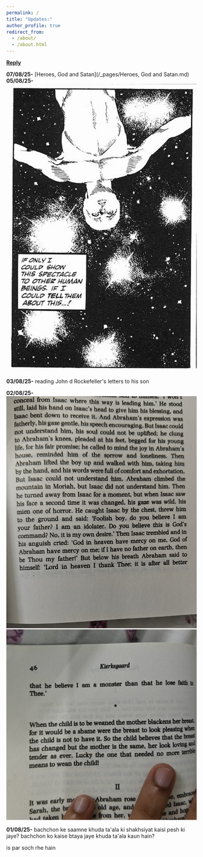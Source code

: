 ```yaml
---
permalink: /
title: "Updates:"
author_profile: true
redirect_from: 
  - /about/
  - /about.html
---
```


[**Reply**](https://docs.google.com/forms/d/e/1FAIpQLSfAAh_KQOIWVdx0PWdmuBx1Rt4vU3xc9UNUM4CgMl4Ckdqe1A/viewform?usp=dialog)


**07/08/25-** [Heroes, God and Satan](/_pages/Heroes, God and Satan.md)
**05/08/25-** 
![image3](/_pages/image3.jpg)

**03/08/25-** reading John d Rockefeller's letters to his son

**02/08/25-**
![image1](/_pages/image1.jpg)
![image2](/_pages/image2.jpg)

**01/08/25-** 
bachchon ke saamne khuda ta'ala ki shakhsiyat kaisi pesh ki jaye? bachchon ko kaise btaya jaye khuda ta'ala kaun hain?

is par soch rhe hain
